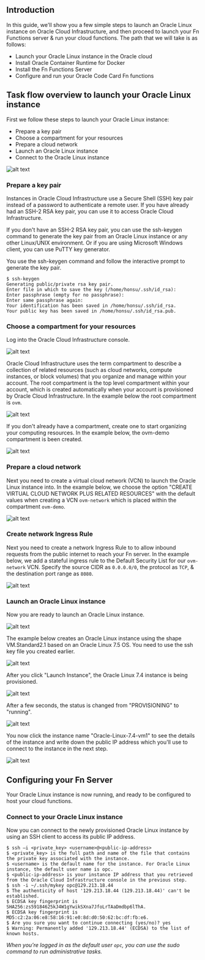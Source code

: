 ## Introduction

In this guide, we'll show you a few simple steps to launch an Oracle Linux instance on Oracle Cloud Infrastructure, and then proceed to launch your Fn Functions server & run your cloud functions. The path that we will take is as follows:

 - Launch your Oracle Linux instance in the Oracle cloud
 - Install Oracle Container Runtime for Docker
 - Install the Fn Functions Server
 - Configure and run your Oracle Code Card Fn functions

## Task flow overview to launch your Oracle Linux instance

First we follow these steps to launch your Oracle Linux instance:

 - Prepare a key pair
 - Choose a compartment for your resources
 - Prepare a cloud network
 - Launch an Oracle Linux instance
 - Connect to the Oracle Linux instance

![alt text](images/oracle-linux-steps.png "Task flow overview to launch your first Oracle Linux instance")

### Prepare a key pair

Instances in Oracle Cloud Infrastructure use a Secure Shell (SSH) key pair instead of a password to authenticate a remote user. If you have already had an SSH-2 RSA key pair, you can use it to access Oracle Cloud Infrastructure.

If you don't have an SSH-2 RSA key pair, you can use the ssh-keygen command to generate the key pair from an Oracle Linux instance or any other Linux/UNIX environment. Or if you are using Microsoft Windows client, you can use PuTTY key generator.

You use the ssh-keygen command and follow the interactive prompt to generate the key pair.

```
$ ssh-keygen
Generating public/private rsa key pair.
Enter file in which to save the key (/home/honsu/.ssh/id_rsa):
Enter passphrase (empty for no passphrase):
Enter same passphrase again:
Your identification has been saved in /home/honsu/.ssh/id_rsa.
Your public key has been saved in /home/honsu/.ssh/id_rsa.pub.
```

### Choose a compartment for your resources

Log into the Oracle Cloud Infrastructure console.

![alt text](images/oracle-cloud-infrastructure_sign-in.png "Oracle Cloud Infrastructure - Sign-In")

Oracle Cloud Infrastructure uses the term compartment to describe a collection of related resources (such as cloud networks, compute instances, or block volumes) that you organize and manage within your account. The root compartment is the top level compartment within your account, which is created automatically when your account is provisioned by Oracle Cloud Infrastructure.
In the example below the root compartment is `ovm`.

![alt text](images/oracle-cloud-infrastructure_compartments.png "Oracle Cloud Infrastructure - Compartments")

If you don't already have a compartment, create one to start organizing your computing resources. In the example below, the ovm-demo compartment is been created.

![alt text](images/oracle-cloud-infrastructure_create-compartment.png "Oracle Cloud Infrastructure - Create Compartment")

### Prepare a cloud network

Next you need to create a virtual cloud network (VCN) to launch the Oracle Linux instance into. In the example below, we choose the option "CREATE VIRTUAL CLOUD NETWORK PLUS RELATED RESOURCES" with the default values when creating a VCN `ovm-network` which is placed within the compartment `ovm-demo`.

![alt text](images/oracle-cloud-infrastructure_create-vcn.png "Oracle Cloud Infrastructure - Create VCN")

### Create network Ingress Rule

Next you need to create a network Ingress Rule to to allow inbound requests from the public internet to reach your Fn server. In the example below, we add a stateful ingress rule to the Default Security List for our `ovm-network` VCN. Specify the source CIDR as `0.0.0.0/0`, the protocol as `TCP`, & the destination port range as `8080`.

![alt text](images/oracle-cloud-infrastructure_create-secrule.png "Oracle Cloud Infrastructure - Create VCN")

### Launch an Oracle Linux instance

Now you are ready to launch an Oracle Linux instance.

![alt text](images/oracle-cloud-infrastructure_launch-instance.png "Oracle Cloud Infrastructure - Launch Instance")

The example below creates an Oracle Linux instance using the shape VM.Standard2.1 based on an Oracle Linux 7.5 OS. You need to use the ssh key file you created earlier.

![alt text](images/oracle-cloud-infrastructure_instance-options.png "Oracle Cloud Infrastructure - Instance Options")

After you click "Launch Instance", the Oracle Linux 7.4 instance is being provisioned.

![alt text](images/oracle-cloud-infrastructure_instance-provisioning.png "Oracle Cloud Infrastructure - Instance Provisioning")

After a few seconds, the status is changed from "PROVISIONING" to "running".

![alt text](images/oracle-cloud-infrastructure_instance-running.png "Oracle Cloud Infrastructure - Instance Running")

You now click the instance name "Oracle-Linux-7.4-vm1" to see the details of the instance and write down the public IP address which you'll use to connect to the instance in the next step.

![alt text](images/oracle-cloud-infrastructure_instance-details.png "Oracle Cloud Infrastructure - Instance Details")

## Configuring your Fn Server

Your Oracle Linux instance is now running, and ready to be configured to host your cloud functions.

### Connect to your Oracle Linux instance

Now you can connect to the newly provisioned Oracle Linux instance by using an SSH client to access its public IP address.

```
$ ssh –i <private_key> <username>@<public-ip-address>
$ <private_key> is the full path and name of the file that contains the private key associated with the instance.
$ <username> is the default name for the instance. For Oracle Linux instance, the default user name is opc.
$ <public-ip-address> is your instance IP address that you retrieved from the Oracle Cloud Infrastructure console in the previous step.
$ ssh -i ~/.ssh/mykey opc@129.213.18.44
$ The authenticity of host '129.213.18.44 (129.213.18.44)' can't be established.
$ ECDSA key fingerprint is SHA256:zs59184625kJ4W1gYwikSXna7JfoLrTAaDmdbp6lThA.
$ ECDSA key fingerprint is MD5:c2:2a:06:e8:58:16:91:e0:8d:d0:50:62:bc:df:fb:e6.
$ Are you sure you want to continue connecting (yes/no)? yes
$ Warning: Permanently added '129.213.18.44' (ECDSA) to the list of known hosts.
```

_When you’re logged in as the default user `opc`, you can use the sudo command to run administrative tasks._

